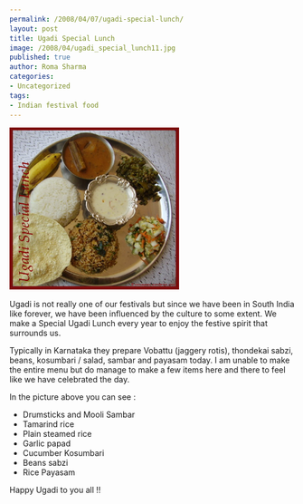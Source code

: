 ```yaml
--- 
permalink: /2008/04/07/ugadi-special-lunch/
layout: post
title: Ugadi Special Lunch
image: /2008/04/ugadi_special_lunch11.jpg
published: true
author: Roma Sharma
categories: 
- Uncategorized
tags:
- Indian festival food
---
```

<a href="/2008/04/ugadi_special_lunch11.jpg"><img class="alignnone size-medium wp-image-245" src="/2008/04/ugadi_special_lunch11.jpg" alt="" width="300" height="286" /></a>

Ugadi is not really one of our festivals but since we have been in South India like forever, we have been influenced by the culture to some extent. We make a Special Ugadi Lunch every year to enjoy the festive spirit that surrounds us.

Typically in Karnataka they prepare Vobattu (jaggery rotis), thondekai sabzi, beans, kosumbari / salad, sambar and payasam today. I am unable to make the entire menu but do manage to make a few items here and there to feel like we have celebrated the day.

In the picture above you can see :
<ul>
	<li>Drumsticks and Mooli Sambar</li>
	<li>Tamarind rice</li>
	<li>Plain steamed rice</li>
	<li>Garlic papad</li>
	<li>Cucumber Kosumbari</li>
	<li>Beans sabzi</li>
	<li>Rice Payasam</li>
</ul>
Happy Ugadi to you all !!
